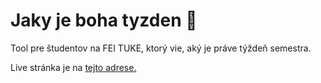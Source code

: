 # Jaky je boha tyzden 📅

Tool pre študentov na FEI TUKE, ktorý vie, aký je práve týždeň semestra.

Live stránka je na [tejto adrese.](https://fa5tkill3r.github.io/jaky-je-boha-tyzden/)
